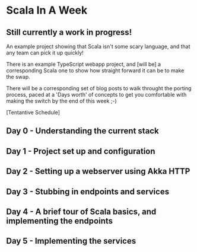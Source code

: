 Scala In A Week
===============

## Still currently a work in progress!

An example project showing that Scala isn't some scary language, and that
any team can pick it up quickly!

There is an example TypeScript webapp project, and [will be] a corresponding Scala one
to show how straight forward it can be to make the swap.

There will be a corresponding set of blog posts to walk throught the porting process,
paced at a 'Days worth' of concepts to get you comfortable with making the switch
by the end of this week ;-)

[Tentantive Schedule]

## Day 0 - Understanding the current stack
## Day 1 - Project set up and configuration
## Day 2 - Setting up a webserver using Akka HTTP
## Day 3 - Stubbing in endpoints and services
## Day 4 - A brief tour of Scala basics, and implementing the endpoints
## Day 5 - Implementing the services
